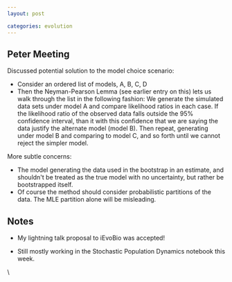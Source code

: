 ```yaml
---
layout: post

categories: evolution
---
```






 





Peter Meeting
-------------

Discussed potential solution to the model choice scenario:

-   Consider an ordered list of models, A, B, C, D
-   Then the Neyman-Pearson Lemma (see earlier entry on this) lets us
    walk through the list in the following fashion: We generate the
    simulated data sets under model A and compare likelihood ratios in
    each case. If the likelihood ratio of the observed data falls
    outside the 95% confidence interval, than it with this confidence
    that we are saying the data justify the alternate model (model B).
    Then repeat, generating under model B and comparing to model C, and
    so forth until we cannot reject the simpler model.

More subtle concerns:

-   The model generating the data used in the bootstrap in an estimate,
    and shouldn't be treated as the true model with no uncertainty, but
    rather be bootstrapped itself.
-   Of course the method should consider probabilistic partitions of the
    data. The MLE partition alone will be misleading.

Notes
-----

-   My lightning talk proposal to iEvoBio was accepted!

-   Still mostly working in the Stochastic Population Dynamics notebook
    this week.

\

